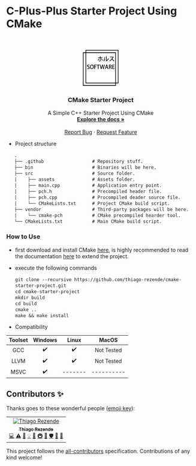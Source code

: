 # C-Plus-Plus Starter Project Using CMake

<!-- PROJECT LOGO -->
<br />
<p align="center">
  <a href="https://github.com/thiago-rezende/cmake-starter-project">
    <img src=".github/logo.png" alt="Logo" width="100" height="100">
  </a>

  <h3 align="center">CMake Starter Project</h3>

  <p align="center">
    A Simple C++ Starter Project Using CMake
    <br />
    <a href="#how-to-use"><strong>Explore the docs »</strong></a>
    <br />
    <br />
    <a href="https://github.com/thiago-rezende/cmake-starter-project/issues">Report Bug</a>
    ·
    <a href="https://github.com/thiago-rezende/cmake-starter-project/issues">Request Feature</a>
  </p>
</p>

 - Project structure
 ```
    .
    ├── .github                  # Repository stuff.
    ├── bin                      # Binaries will be here.
    ├── src                      # Source folder.
    |    ├── assets              # Assets folder.
    |    ├── main.cpp            # Application entry point.
    |    ├── pch.h               # Precompiled header file.
    |    ├── pch.cpp             # Procompiled deader source file.
    |    └── CMakeLists.txt      # Project CMake build script.
    ├── vendor                   # Third-party packages will be here.
    |    └── cmake-pch           # CMake precompiled hearder tool.
    └── CMakeLists.txt           # Main CMake build script.
```
 ### How to Use
 - first download and install CMake [here][cmake-url], is highly recommended to read the documentation [here](https://cmake.org/cmake-tutorial/) to extend the project.
 - execute the following commands

     ```
     git clone --recursive https://github.com/thiago-rezende/cmake-starter-project.git
     cd cmake-starter-project
     mkdir build
     cd build
     cmake ..
     make && make install
     ```

 - Compatibility

 | Toolset  |    Windows    |     Linux     |     MacOS     |
 |:--------:|:-------------:|:-------------:|:-------------:|
 | GCC      |       ✔️      |    ✔️        |   Not Tested  |
 | LLVM     |       ✔️      |    ✔️        |   Not Tested  |
 | MSVC     |       ✔️      |    -------   |   ----------  |

[cmake-url]: https://cmake.org/

## Contributors ✨

Thanks goes to these wonderful people ([emoji key](https://allcontributors.org/docs/en/emoji-key)):

<!-- ALL-CONTRIBUTORS-LIST:START - Do not remove or modify this section -->
<!-- prettier-ignore-start -->
<!-- markdownlint-disable -->
<table>
  <tr>
    <td align="center"><a href="https://gitlab.com/thiago-rezende"><img src="https://assets.gitlab-static.net/uploads/-/system/user/avatar/4377814/avatar.png" width="100px;" alt="Thiago Rezende"/><br /><sub><b>Thiago Rezende</b></sub></a><br /><a href="https://gitlab.com/thiago-rezende/cmake-starter-project/commits/master" title="Code">💻</a> <a href="https://gitlab.com/thiago-rezende/cmake-starter-project/commits/master" title="Tests">⚠️</a> <a href="https://gitlab.com/thiago-rezende/cmake-starter-project/commits/master" title="Documentation">📖</a> <a href="#example-thiago-rezende" title="Examples">💡</a> <a href="#ideas-thiago-rezende" title="Ideas, Planning, & Feedback">🤔</a> <a href="#infra-thiago-rezende" title="Infrastructure (Hosting, Build-Tools, etc)">🚇</a> <a href="#maintenance-thiago-rezende" title="Maintenance">🚧</a> <a href="#security-thiago-rezende" title="Security">🛡️</a> <a href="#review-thiago-rezende" title="Reviewed Pull Requests">👀</a> <a href="https://gitlab.com/thiago-rezende/cmake-starter-project/issues?author_username=thiago-rezende" title="Bug reports">🐛</a></td>
  </tr>
</table>

<!-- markdownlint-enable -->
<!-- prettier-ignore-end -->
<!-- ALL-CONTRIBUTORS-LIST:END -->

This project follows the [all-contributors](https://github.com/all-contributors/all-contributors) specification. Contributions of any kind welcome!